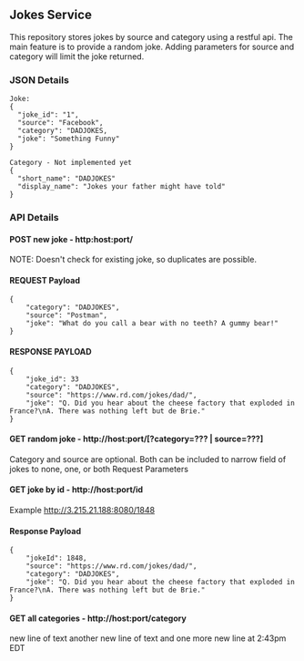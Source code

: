 ## Jokes Service
This repository stores jokes by source and category using a restful api. The main 
feature is to provide a random joke.  Adding parameters for source and category
will limit the joke returned.

### JSON Details
```
Joke:
{
  "joke_id": "1", 
  "source": "Facebook",
  "category": "DADJOKES,
  "joke": "Something Funny"
}
```
```
Category - Not implemented yet
{
  "short_name": "DADJOKES"
  "display_name": "Jokes your father might have told"
}
```
### API Details
#### POST new joke - http:host:port/
NOTE: Doesn't check for existing joke, so duplicates are possible.
#### REQUEST Payload
```
{
	"category": "DADJOKES",
	"source": "Postman",
	"joke": "What do you call a bear with no teeth? A gummy bear!"
}
```
#### RESPONSE PAYLOAD
```
{
    "joke_id": 33
	"category": "DADJOKES",
	"source": "https://www.rd.com/jokes/dad/",
	"joke": "Q. Did you hear about the cheese factory that exploded in France?\nA. There was nothing left but de Brie."
}
```
#### GET random joke - http://host:port/[?category=??? | source=???]
Category and source are optional.  Both can be included to narrow field of jokes to none, one, or both Request Parameters
#### GET joke by id - http://host:port/id
Example http://3.215.21.188:8080/1848
#### Response Payload
````
{
    "jokeId": 1848,
    "source": "https://www.rd.com/jokes/dad/",
    "category": "DADJOKES",
    "joke": "Q. Did you hear about the cheese factory that exploded in France?\nA. There was nothing left but de Brie."
}
````

#### GET all categories - http://host:port/category

new line of text
another new line of text
and one more new line at 2:43pm EDT
